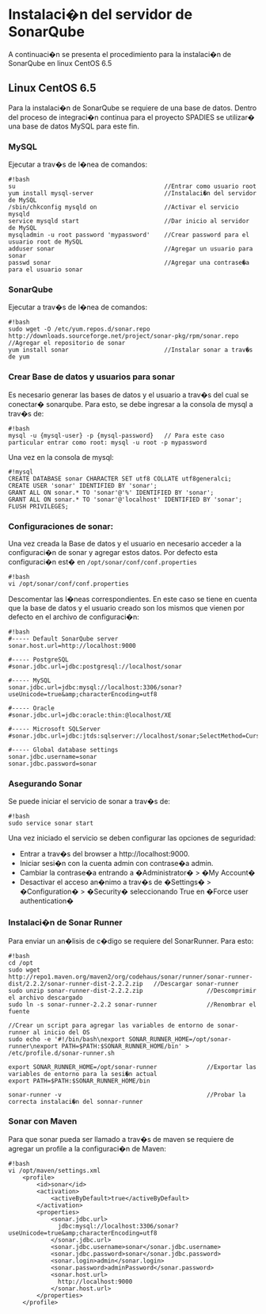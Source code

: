 # Instalaci�n del servidor de SonarQube

A continuaci�n se presenta el procedimiento para la instalaci�n de SonarQube en linux CentOS 6.5

## Linux CentOS 6.5

Para la instalaci�n de SonarQube se requiere de una base de datos. Dentro del proceso de integraci�n continua para el proyecto SPADIES se utilizar� una base de datos MySQL para este fin.

### MySQL
Ejecutar a trav�s de l�nea de comandos:

```
#!bash
su                                          //Entrar como usuario root
yum install mysql-server                    //Instalaci�n del servidor de MySQL
/sbin/chkconfig mysqld on                   //Activar el servicio mysqld
service mysqld start                        //Dar inicio al servidor de MySQL
mysqladmin -u root password 'mypassword'    //Crear password para el usuario root de MySQL
adduser sonar                               //Agregar un usuario para sonar
passwd sonar                                //Agregar una contrase�a para el usuario sonar
```

### SonarQube
Ejecutar a trav�s de l�nea de comandos:

```
#!bash
sudo wget -O /etc/yum.repos.d/sonar.repo http://downloads.sourceforge.net/project/sonar-pkg/rpm/sonar.repo  //Agregar el repositorio de sonar
yum install sonar                           //Instalar sonar a trav�s de yum
```

### Crear Base de datos y usuarios para sonar
Es necesario generar las bases de datos y el usuario a trav�s del cual se conectar� sonarqube.
Para esto, se debe ingresar a la consola de mysql a trav�s de:
```
#!bash
mysql -u {mysql-user} -p {mysql-password}   // Para este caso particular entrar como root: mysql -u root -p mypassword
```

Una vez en la consola de mysql:
```
#!mysql
CREATE DATABASE sonar CHARACTER SET utf8 COLLATE utf8generalci;
CREATE USER 'sonar' IDENTIFIED BY 'sonar';
GRANT ALL ON sonar.* TO 'sonar'@'%' IDENTIFIED BY 'sonar';
GRANT ALL ON sonar.* TO 'sonar'@'localhost' IDENTIFIED BY 'sonar';
FLUSH PRIVILEGES;
```

### Configuraciones de sonar:
Una vez creada la Base de datos y el usuario en necesario acceder a la configuraci�n de sonar y agregar estos datos. Por defecto esta configuraci�n est� en `/opt/sonar/conf/conf.properties`

```
#!bash
vi /opt/sonar/conf/conf.properties
```

Descomentar las l�neas correspondientes. En este caso se tiene en cuenta que la base de datos y el usuario creado son los mismos que vienen por defecto en el archivo de configuraci�n:

```
#!bash
#----- Default SonarQube server
sonar.host.url=http://localhost:9000

#----- PostgreSQL
#sonar.jdbc.url=jdbc:postgresql://localhost/sonar

#----- MySQL
sonar.jdbc.url=jdbc:mysql://localhost:3306/sonar?useUnicode=true&amp;characterEncoding=utf8

#----- Oracle
#sonar.jdbc.url=jdbc:oracle:thin:@localhost/XE

#----- Microsoft SQLServer
#sonar.jdbc.url=jdbc:jtds:sqlserver://localhost/sonar;SelectMethod=Cursor

#----- Global database settings
sonar.jdbc.username=sonar
sonar.jdbc.password=sonar
```
### Asegurando Sonar

Se puede iniciar el servicio de sonar a trav�s de:

```
#!bash
sudo service sonar start
```

Una vez iniciado el servicio se deben configurar las opciones de seguridad:
+ Entrar a trav�s del browser a http://localhost:9000.
+ Iniciar sesi�n con la cuenta admin con contrase�a admin.
+ Cambiar la contrase�a entrando a �Administrator� > �My Account�
+ Desactivar el acceso an�nimo a trav�s de �Settings� > �Configuration� > �Security� seleccionando True en �Force user authentication�

### Instalaci�n de Sonar Runner
Para enviar un an�lisis de c�digo se requiere del SonarRunner. Para esto:

```
#!bash
cd /opt
sudo wget http://repo1.maven.org/maven2/org/codehaus/sonar/runner/sonar-runner-dist/2.2.2/sonar-runner-dist-2.2.2.zip   //Descargar sonar-runner
sudo unzip sonar-runner-dist-2.2.2.zip                  //Descomprimir el archivo descargado
sudo ln -s sonar-runner-2.2.2 sonar-runner              //Renombrar el fuente

//Crear un script para agregar las variables de entorno de sonar-runner al inicio del OS
sudo echo -e '#!/bin/bash\nexport SONAR_RUNNER_HOME=/opt/sonar-runner\nexport PATH=$PATH:$SONAR_RUNNER_HOME/bin' > /etc/profile.d/sonar-runner.sh

export SONAR_RUNNER_HOME=/opt/sonar-runner              //Exportar las variables de entorno para la sesi�n actual
export PATH=$PATH:$SONAR_RUNNER_HOME/bin

sonar-runner -v                                         //Probar la correcta instalaci�n del sonnar-runner
```

### Sonar con Maven
Para que sonar pueda ser llamado a trav�s de maven se requiere de agregar un profile a la configuraci�n de Maven:

```
#!bash
vi /opt/maven/settings.xml
    <profile>
        <id>sonar</id>
        <activation>
            <activeByDefault>true</activeByDefault>
        </activation>
        <properties>
            <sonar.jdbc.url>
              jdbc:mysql://localhost:3306/sonar?useUnicode=true&amp;characterEncoding=utf8
            </sonar.jdbc.url>
            <sonar.jdbc.username>sonar</sonar.jdbc.username>
            <sonar.jdbc.password>sonar</sonar.jdbc.password>
            <sonar.login>admin</sonar.login>
            <sonar.password>adminPassword</sonar.password>
            <sonar.host.url>
              http://localhost:9000
            </sonar.host.url>
        </properties>
    </profile>
```

